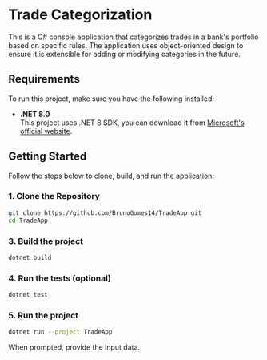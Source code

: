 # Trade Categorization

This is a C# console application that categorizes trades in a bank's portfolio based on specific rules. The application uses object-oriented design to ensure it is extensible for adding or modifying categories in the future.

## Requirements

To run this project, make sure you have the following installed:

- **.NET 8.0**  
  This project uses .NET 8 SDK, you can download it from [Microsoft's official website](https://dotnet.microsoft.com/download).

## Getting Started

Follow the steps below to clone, build, and run the application:

### 1. Clone the Repository
```bash
git clone https://github.com/BrunoGomes14/TradeApp.git
cd TradeApp
```
### 3. Build the project
```bash
dotnet build
```
### 4. Run the tests (optional)
```bash
dotnet test
```

### 5. Run the project
``` bash
dotnet run --project TradeApp
```
When prompted, provide the input data.

